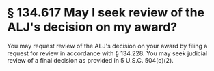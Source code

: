 # § 134.617   May I seek review of the ALJ's decision on my award?

You may request review of the ALJ's decision on your award by filing a request for review in accordance with § 134.228. You may seek judicial review of a final decision as provided in 5 U.S.C. 504(c)(2).




